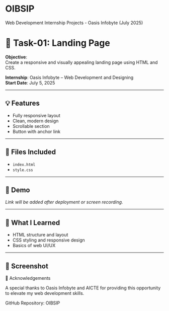 # OIBSIP
Web Development Internship Projects - Oasis Infobyte (July 2025)
# 🚀 Task-01: Landing Page

**Objective**:  
Create a responsive and visually appealing landing page using HTML and CSS.

**Internship**: Oasis Infobyte – Web Development and Designing  
**Start Date**: July 5, 2025

---

## 💡 Features

- Fully responsive layout
- Clean, modern design
- Scrollable section
- Button with anchor link

---

## 📁 Files Included

- `index.html`
- `style.css`

---

## 🔗 Demo

*Link will be added after deployment or screen recording.*

---

## 🧠 What I Learned

- HTML structure and layout
- CSS styling and responsive design
- Basics of web UI/UX

---

## 📸 Screenshot

🙏 Acknowledgements

A special thanks to Oasis Infobyte and AICTE for providing this opportunity to elevate my web development skills.



GitHub Repository: OIBSIP
